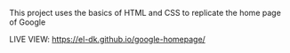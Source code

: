 
This project uses the basics of HTML and CSS to replicate the home page of Google

LIVE VIEW: https://el-dk.github.io/google-homepage/
